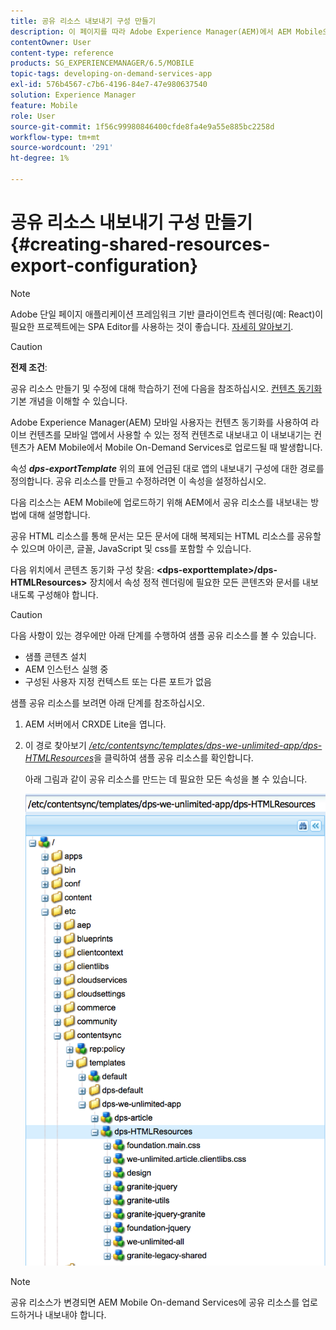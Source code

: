 ```yaml
---
title: 공유 리소스 내보내기 구성 만들기
description: 이 페이지를 따라 Adobe Experience Manager(AEM)에서 AEM Mobile으로 업로드할 공유 리소스를 내보내는 방법에 대해 알아봅니다.
contentOwner: User
content-type: reference
products: SG_EXPERIENCEMANAGER/6.5/MOBILE
topic-tags: developing-on-demand-services-app
exl-id: 576b4567-c7b6-4196-84e7-47e980637540
solution: Experience Manager
feature: Mobile
role: User
source-git-commit: 1f56c99980846400cfde8fa4e9a55e885bc2258d
workflow-type: tm+mt
source-wordcount: '291'
ht-degree: 1%

---
```


# 공유 리소스 내보내기 구성 만들기{#creating-shared-resources-export-configuration}

>[!NOTE]
>
>Adobe 단일 페이지 애플리케이션 프레임워크 기반 클라이언트측 렌더링(예: React)이 필요한 프로젝트에는 SPA Editor를 사용하는 것이 좋습니다. [자세히 알아보기](/help/sites-developing/spa-overview.md).

>[!CAUTION]
>
>**전제 조건**:
>
>공유 리소스 만들기 및 수정에 대해 학습하기 전에 다음을 참조하십시오. [컨텐츠 동기화](/help/mobile/mobile-ondemand-contentsync.md) 기본 개념을 이해할 수 있습니다.

Adobe Experience Manager(AEM) 모바일 사용자는 컨텐츠 동기화를 사용하여 라이브 컨텐츠를 모바일 앱에서 사용할 수 있는 정적 컨텐츠로 내보내고 이 내보내기는 컨텐츠가 AEM Mobile에서 Mobile On-Demand Services로 업로드될 때 발생합니다.

속성 ***dps-exportTemplate*** 위의 표에 언급된 대로 앱의 내보내기 구성에 대한 경로를 정의합니다. 공유 리소스를 만들고 수정하려면 이 속성을 설정하십시오.

다음 리소스는 AEM Mobile에 업로드하기 위해 AEM에서 공유 리소스를 내보내는 방법에 대해 설명합니다.

공유 HTML 리소스를 통해 문서는 모든 문서에 대해 복제되는 HTML 리소스를 공유할 수 있으며 아이콘, 글꼴, JavaScript 및 css를 포함할 수 있습니다.

다음 위치에서 콘텐츠 동기화 구성 찾음: **&lt;dps-exporttemplate>/dps-HTMLResources>** 장치에서 속성 정적 렌더링에 필요한 모든 콘텐츠와 문서를 내보내도록 구성해야 합니다.

>[!CAUTION]
>
>다음 사항이 있는 경우에만 아래 단계를 수행하여 샘플 공유 리소스를 볼 수 있습니다.
>
>* 샘플 콘텐츠 설치
>* AEM 인스턴스 실행 중
>* 구성된 사용자 지정 컨텍스트 또는 다른 포트가 없음
>

샘플 공유 리소스를 보려면 아래 단계를 참조하십시오.

1. AEM 서버에서 CRXDE Lite을 엽니다.
1. 이 경로 찾아보기 *[/etc/contentsync/templates/dps-we-unlimited-app/dps-HTMLResources](http://localhost:4502/crx/de/index.jsp#/etc/contentsync/templates/dps-we-unlimited-app/dps-HTMLResources)*&#x200B;을 클릭하여 샘플 공유 리소스를 확인합니다.

   아래 그림과 같이 공유 리소스를 만드는 데 필요한 모든 속성을 볼 수 있습니다.

   ![chlimage_1-145](assets/chlimage_1-145.png)

>[!NOTE]
>
>공유 리소스가 변경되면 AEM Mobile On-demand Services에 공유 리소스를 업로드하거나 내보내야 합니다.
